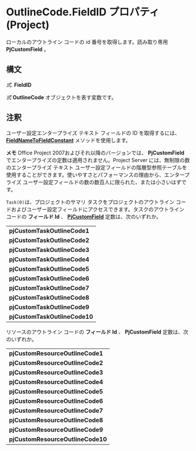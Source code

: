 
# OutlineCode.FieldID プロパティ (Project)

ローカルのアウトライン コードの id 番号を取得します。読み取り専用 **PjCustomField** 。


## 構文

 _式_. **FieldID**

 _式_ **OutlineCode** オブジェクトを表す変数です。


## 注釈

ユーザー設定エンタープライズ テキスト フィールドの ID を取得するには、 **[FieldNameToFieldConstant](0830db06-22a7-3ca5-c9ca-f9efbc360767.md)** メソッドを使用します。


 **メモ**  Office Project 2007およびそれ以降のバージョンでは、  **PjCustomField** でエンタープライズの定数は適用されません。Project Server には、無制限の数のエンタープライズ テキスト ユーザー設定フィールドの階層型参照テーブルを使用することができます。使いやすさとパフォーマンスの理由から、エンタープライズ ユーザー設定フィールドの数の数百人に限られた、または小さいはずです。

 `Task(0)`は、プロジェクトのサマリ タスクをプロジェクトのアウトライン コードおよびユーザー設定フィールドにアクセスできます。タスクのアウトライン コードの **フィールド Id** 、 **[PjCustomField](eed248af-bde2-8299-3737-253cf96411e2.md)** 定数は、次のいずれか。


||
|:-----|
|**pjCustomTaskOutlineCode1**|
|**pjCustomTaskOutlineCode2**|
|**pjCustomTaskOutlineCode3**|
|**pjCustomTaskOutlineCode4**|
|**pjCustomTaskOutlineCode5**|
|**pjCustomTaskOutlineCode6**|
|**pjCustomTaskOutlineCode7**|
|**pjCustomTaskOutlineCode8**|
|**pjCustomTaskOutlineCode9**|
|**pjCustomTaskOutlineCode10**|
リソースのアウトライン コードの **フィールド Id** 、 **PjCustomField** 定数は、次のいずれか。


||
|:-----|
|**pjCustomResourceOutlineCode1**|
|**pjCustomResourceOutlineCode2**|
|**pjCustomResourceOutlineCode3**|
|**pjCustomResourceOutlineCode4**|
|**pjCustomResourceOutlineCode5**|
|**pjCustomResourceOutlineCode6**|
|**pjCustomResourceOutlineCode7**|
|**pjCustomResourceOutlineCode8**|
|**pjCustomResourceOutlineCode9**|
|**pjCustomResourceOutlineCode10**|
